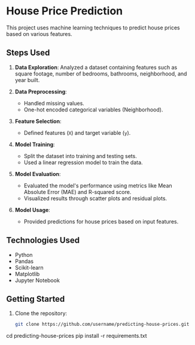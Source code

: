 # House Price Prediction

This project uses machine learning techniques to predict house prices based on various features.

## Steps Used

1. **Data Exploration**: Analyzed a dataset containing features such as square footage, number of bedrooms, bathrooms, neighborhood, and year built.
  
2. **Data Preprocessing**:
   - Handled missing values.
   - One-hot encoded categorical variables (Neighborhood).
  
3. **Feature Selection**:
   - Defined features (`X`) and target variable (`y`).

4. **Model Training**:
   - Split the dataset into training and testing sets.
   - Used a linear regression model to train the data.

5. **Model Evaluation**:
   - Evaluated the model's performance using metrics like Mean Absolute Error (MAE) and R-squared score.
   - Visualized results through scatter plots and residual plots.

6. **Model Usage**:
   - Provided predictions for house prices based on input features.

## Technologies Used

- Python
- Pandas
- Scikit-learn
- Matplotlib
- Jupyter Notebook

## Getting Started

1. Clone the repository:
   ```bash
   git clone https://github.com/username/predicting-house-prices.git
cd predicting-house-prices
pip install -r requirements.txt
